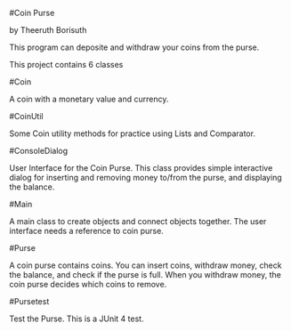 #Coin Purse

by Theeruth Borisuth

This program can deposite and withdraw your coins from the purse.

This project contains 6 classes

#Coin

A coin with a monetary value and currency.

#CoinUtil

Some Coin utility methods for practice using Lists and Comparator.

#ConsoleDialog

User Interface for the Coin Purse. This class provides simple interactive dialog for inserting and removing money to/from the purse, and displaying the balance.

#Main

A main class to create objects and connect objects together. The user interface needs a reference to coin purse.

#Purse

A coin purse contains coins. You can insert coins, withdraw money, check the balance, and check if the purse is full. When you withdraw money, the coin purse decides which coins to remove.

#Pursetest

Test the Purse. This is a JUnit 4 test.
